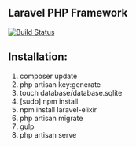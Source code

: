 ## Laravel PHP Framework

[![Build Status](https://travis-ci.org/laravel/framework.svg)](https://travis-ci.org/laravel/framework)


## Installation:
1. composer update
2. php artisan key:generate
3. touch database/database.sqlite
4. [sudo] npm install
5. npm install laravel-elixir
6. php artisan migrate
7. gulp
8. php artisan serve